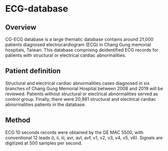 # ECG-database

## Overview
CG-ECG database is a large thematic database contains around 21,000 patients diagnosed electrocardiogram (ECG) in Chang Gung memorial hospitals, Taiwan. This database comprising deidentified ECG records for patients with structural or electrical cardiac abnormalities. 

## Patient definition
Structural and electrical cardiac abnormalities cases diagnosed in six branches of Chang Gung Memorial Hospital between 2008 and 2019 will be reviewed. Patients without structural or electrical abnormalities served as control group. Finally, there were 20,981 structural and electrical cardiac abnormalities patients in the database. 

## Method
ECG 10 seconds records were obtained by the GE MAC 5500, with conventional 12 leads (i, ii, iii, avr, avl, avf, v1, v2, v3, v4, v5, v6). Signals are digitized at 500 samples per second.
